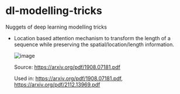 # dl-modelling-tricks
Nuggets of deep learning modelling tricks 


- Location based attention mechanism to transform the length of a sequence while preserving the spatial/location/length information.

  ![image](https://user-images.githubusercontent.com/7015292/181390728-1040b4c7-c03f-4613-befc-8afc31f35166.png)

  Source: https://arxiv.org/pdf/1908.07181.pdf

  Used in: https://arxiv.org/pdf/1908.07181.pdf, https://arxiv.org/pdf/2112.13969.pdf
